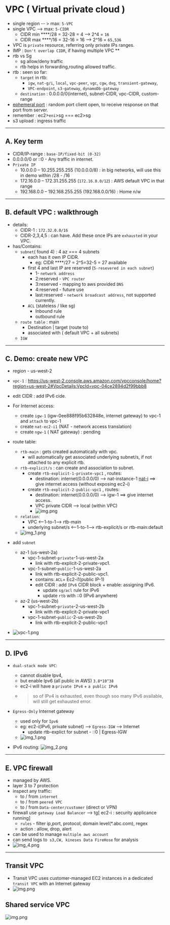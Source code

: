 # VPC ( Virtual private cloud )
- single region -- > max: `5-VPC `
- single VPC --> max: `5-CIDR `
  - CIDR min ****/28 = 32-28 = 4 --> 2^4 = `16`
  - CIDR max ****/16 = 32-16 = 16 --> 2^16 = `65,536`
- VPC is `private` resource, referring only private IPs ranges.
- IMP : `Don't overlap CIDR`, if having multiple VPC **
- rtb vs Sg
  - sg allow/deny traffic
  - rtb helps in forwarding,routing allowed traffic.
- rtb : seen so far: 
  - `target` in rtb: 
    - `igw`, `nat-g/i`, `local`, `vpc-peer`, `vgc`, `cgw`, `dxg`, `transient-gateway`, 
    - `VPC-endpoint`, `s3-gateway`, `dynamoDb-gateway`
  - `destination` : 0.0.0.0/0(internet), subnet-CIDR, vpc-CIDR, custom-range
- [ephemeral port](../99_img/vpc-2/img_2.png) : random port client open, to receive response on that port from server.
- remember : ec2>`eni`>sg === ec2>sg
- s3 upload : ingress traffic

---
## A. Key term
- CIDR/IP-range : `base-IP/fixed-bit (0-32)` 
- 0.0.0.0/0  or ::0 -  Any traffic in internet.
- `Private IP`
  -  10.0.0.0 – 10.255.255.255 (10.0.0.0/8) : in big networks, will use this in demo within /28 - /16
  -  172.16.0.0 – 172.31.255.255 (`172.16.0.0/12`) : AWS default VPC in that range
  -  192.168.0.0 – 192.168.255.255 (192.168.0.0/16) : Home n/w

---
## B. default VPC : walkthrough
  - details:
    - CIDR-1 : `172.32.0.0/16`
    - CIDR-2,3,4,5 : can have. Add these once IPs are `exhausted` in your VPC.
  - has/Contains:
    - `subnet`( found 4) : 4 az === 4 subnets 
      - each has it own IP CIDR.
        - eg: CIDR ****/27 = 2^5=32-5 = 27 available
      - first 4 and last IP  are reserved (`5-resevered in each subnet`) 
        - 1- `network address`
        - 2:reserved - `VPC router`
        - 3:reserved - mapping to aws provided `DNS`
        - 4:reserved - future use
        - last:reserved - `network broadcast address`, not supported currently.
      - `ACL`  (stateless / like sg)
        - Inbound rule
        - outbound rule
    - `route table` : main
      - Destination | target (route to)
      - associated with ( default VPC + all subnets) 
    - `IGW`

---
## C. Demo: create new VPC
- region - us-west-2
- `vpc-1` : https://us-west-2.console.aws.amazon.com/vpcconsole/home?region=us-west-2#VpcDetails:VpcId=vpc-04ce2894d2f99bbb8
- edit CIDR : add IPv6 cide.
- For Internet access:
  - create `igw-1` (igw-0ee888f95b632848e, internet gateway) to vpc-1 and `attach` to vpc-1
  - create `nat-ec2-i1` (NAT - network access translation)
  - create `ngw-1` ( NAT gateway) : pending
- route table:
  - `rtb-main` : gets created automatically with vpc.
    - will automatically get associated underlying subnet/s, if not attached to any explicit rtb.
  - `rtb-explicit/s` : can create and association to subnet.
      - create `rtb-explicit-1-private-vpc1` , routes:
        - destination: internet(0.0.0.0/0) --> nat-instance-1 [nat-i](03_VPC-2.md) ==> give internet access (without exposing ec2-i)
      - create `rtb-explicit-2-public-vpc1` , routes: 
        - destination: internet(0.0.0.0/0)  --> igw-1 ==> give internet access.
        - VPC private CIDR --> local (within VPC)
        - ![img.png](../99_img/vpc-1/img.png)
  - `relation`:
    - VPC <--1-to-1--> rtb-main
    - underlying subnet/s <--1-to-1--> rtb-explicit/s or rtb-main:default
  - ![img_1.png](../99_img/vpc-1/img_1.png)

- add `subnet`
  - az-1 (us-west-2a)
    - vpc-1-subnet-`private`-1-us-west-2a
      - link with rtb-explicit-2-private-vpc1.
    - vpc-1-subnet-`public`-1-us-west-2a
      - link with rtb-explicit-2-public-vpc1.
      - contains: `ACL`+ Ec2-i1(public IP-1)
      - edit CIDR : add `IPv6` CIDR block + enable: assigning IPv6.
        - update `sg/acl` rule for IPv6
        - update `rtb` with ::0 (IPv6 anywhere)
  - az-2 (us-west-2b)
    - vpc-1-subnet-`private`-2-us-west-2b
      - link with rtb-explicit-2-private-vpc1
    - vpc-1-subnet-`public`-2-us-west-2b
      - link with rtb-explicit-2-public-vpc1


- ![vpc-1.png](../99_img/draw-io/VPC-1.drawio.png)

---
## D. IPv6
- `dual-stack mode VPC`:
  - cannot disable Ipv4,
  - but enable Ipv6 (all public in AWS) `3.8*10^38`
  - ec2-i will have a `private IPv4` + `a public IPv6`
  - > so of IPv4 is exhausted, even though soo many IPv6 available, will still get exhausted error.

- `Egress-Only` Internet gateway 
  - used only for `Ipv6`
  - eg: ec2-i(IPv6, private subnet) --> `Egress-IGW` --> Internet 
    - update rtb-explict for subnet - ::0 | Egress-IGW
  - ![img_1.png](../99_img/vpc-2/ipv6-2.png)
  
- IPv6 routing:
![img_2.png](../99_img/vpc-2/ipv6-3.png)

---
## E. VPC firewall
- managed by AWS.
- layer 3 to 7 protection
- inspect any traffic:
  - to / from `internet`
  - to / from `peered VPC`
  - to / from `Data-center/customer` (direct or VPN)
- firewall use `gateway Load Balancer` --> tg[ ec2-i : security applicance running]
  - `rules` - filter ip,port, protocol, domain level(*.abc.com), regex
  - action : allow, drop, alert
- can be used to manage `multiple aws account`
- can send logs to` s3,CW, kineses Data FireHose` for analysis
- ![img_4.png](../99_img/vpc-4/img_4.png)

--- 
## Transit VPC
-  Transit VPC uses customer-managed EC2 instances in a dedicated `transit VPC` with an Internet gateway
- ![img.png](../99_img/vpc-1/Transit-VPC.png)

## Shared service VPC
![img.png](../99_img/vpc-1/SharedserviceVPC.png)





